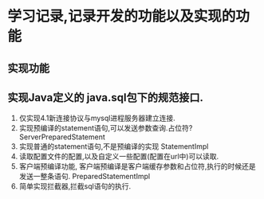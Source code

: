 # 学习记录,记录开发的功能以及实现的功能
## 实现功能 ##
## 实现Java定义的 java.sql包下的规范接口.
1. 仅实现4.1新连接协议与mysql进程服务器建立连接.
2. 实现预编译的statement语句,可以发送参数查询.占位符? ServerPreparedStatement
3. 实现普通的statement语句,不是预编译的实现 StatementImpl
4. 读取配置文件的配置,以及自定义一些配置(配置在url中)可以读取. 
5. 客户端预编译功能, 客户端预编译是客户端缓存参数和占位符,执行的时候还是发送一整条语句. PreparedStatementImpl
6. 简单实现拦截器,拦截sql语句的执行.






